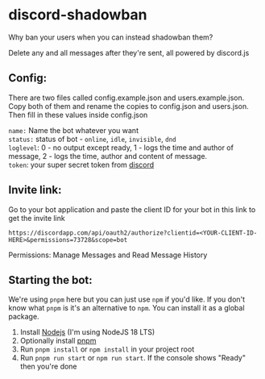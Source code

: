 # discord-shadowban

Why ban your users when you can instead shadowban them?

Delete any and all messages after they're sent, all powered by discord.js

## Config: 
There are two files called config.example.json and users.example.json. Copy both of them and rename the copies to config.json and users.json. Then fill in these values inside config.json

 `name:` Name the bot whatever you want  
 `status:` status of bot - `online`, `idle`, `invisible`, `dnd`  
 `loglevel`: 0 - no output except ready, 1 - logs the time and author of message, 2 - logs the time, author and content of message.  
 `token`: your super secret token from [discord](https://discordapp.com/developers/applications/)  

## Invite link:
Go to your bot application and paste the client ID for your bot in this link to get the invite link

`https://discordapp.com/api/oauth2/authorize?clientid=<YOUR-CLIENT-ID-HERE>&permissions=73728&scope=bot`

Permissions:
Manage Messages and Read Message History

## Starting the bot:
We're using `pnpm` here but you can just use `npm` if you'd like. If you don't know what `pnpm` is it's an alternative to `npm`. You can install it as a global package.

1. Install [Nodejs](https://nodejs.org/en) (I'm using NodeJS 18 LTS)
2. Optionally install [pnpm](https://pnpm.io/installation#using-npm)
3. Run `pnpm install` or `npm install` in your project root
4. Run `pnpm run start` or `npm run start`. If the console shows "Ready" then you're done